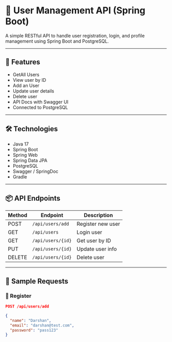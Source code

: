 # 👤 User Management API (Spring Boot)

A simple RESTful API to handle user registration, login, and profile management using Spring Boot and PostgreSQL.

---

## 🚀 Features
- GetAll Users
- View user by ID
- Add an User
- Update user details
- Delete user
- API Docs with Swagger UI
- Connected to PostgreSQL

---

## 🛠️ Technologies
- Java 17
- Spring Boot
- Spring Web
- Spring Data JPA
- PostgreSQL
- Swagger / SpringDoc
- Gradle

---

## 📦 API Endpoints

| Method | Endpoint               | Description           |
|--------|------------------------|-----------------------|
| POST   | `/api/users/add`       | Register new user     |
| GET    | `/api/users`           | Login user            |
| GET    | `/api/users/{id}`      | Get user by ID        |
| PUT    | `/api/users/{id}`      | Update user info      |
| DELETE | `/api/users/{id}`      | Delete user           |

---

## 🧪 Sample Requests

### 📝 Register
```json
POST /api/users/add

{
  "name": "Darshan",
  "email": "darshan@test.com",
  "password": "pass123"
}
